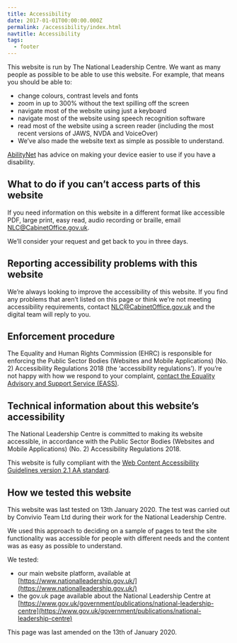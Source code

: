 ```yaml
---
title: Accessibility
date: 2017-01-01T00:00:00.000Z
permalink: /accessibility/index.html
navtitle: Accessibility
tags:
  - footer
---
```



This website is run by The National Leadership Centre. We want as many people as possible to be able to use this website. For example, that means you should be able to:

* change colours, contrast levels and fonts
* zoom in up to 300% without the text spilling off the screen
* navigate most of the website using just a keyboard
* navigate most of the website using speech recognition software
* read most of the website using a screen reader (including the most recent versions of JAWS, NVDA and VoiceOver)
* We’ve also made the website text as simple as possible to understand.

<a href="https://mcmw.abilitynet.org.uk/" target="_blank">AbilityNet</a> has advice on making your device easier to use if you have a disability.

## What to do if you can’t access parts of this website

If you need information on this website in a different format like accessible PDF, large print, easy read, audio recording or braille, email [NLC@CabinetOffice.gov.uk](mailto:NLC@CabinetOffice.gov.uk).

We’ll consider your request and get back to you in three days.

## Reporting accessibility problems with this website

We’re always looking to improve the accessibility of this website. If you find any problems that aren’t listed on this page or think we’re not meeting accessibility requirements, contact [NLC@CabinetOffice.gov.uk](mailto:NLC@CabinetOffice.gov.uk) and the digital team will reply to you.

## Enforcement procedure

The Equality and Human Rights Commission (EHRC) is responsible for enforcing the Public Sector Bodies (Websites and Mobile Applications) (No. 2) Accessibility Regulations 2018 (the ‘accessibility regulations’). If you’re not happy with how we respond to your complaint, <a href="https://www.equalityadvisoryservice.com/" target="_blank">contact the Equality Advisory and Support Service (EASS)</a>.

## Technical information about this website’s accessibility

The National Leadership Centre is committed to making its website accessible, in accordance with the Public Sector Bodies (Websites and Mobile Applications) (No. 2) Accessibility Regulations 2018.

This website is fully compliant with the [Web Content Accessibility Guidelines version 2.1 AA standard](https://www.w3.org/TR/WCAG21/).

## How we tested this website

This website was last tested on 13th January 2020. The test was carried out by Convivio Team Ltd during their work for the National Leadership Centre.

We used this approach to deciding on a sample of pages to test the site functionality was accessible for people with different needs and the content was as easy as possible to understand.

We tested:

* our main website platform, available at [https://www.nationalleadership.gov.uk/](https://www.nationalleadership.gov.uk/)
* the gov.uk page available about the National Leadership Centre at [https://www.gov.uk/government/publications/national-leadership-centre](https://www.gov.uk/government/publications/national-leadership-centre)

This page was last amended on the 13th of January 2020.